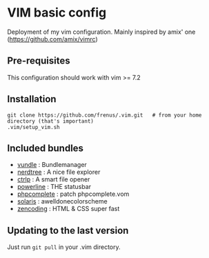 # VIM basic config

Deployment of my vim configuration. Mainly inspired by amix' one (https://github.com/amix/vimrc)

## Pre-requisites

This configuration should work with vim >= 7.2

## Installation

	git clone https://github.com/frenus/.vim.git   # from your home directory (that's important)
	.vim/setup_vim.sh

## Included bundles
 * [vundle](https://github.com/marik/vundle) : Bundlemanager
 * [nerdtree](https://github.com/scrooloose/nerdtree) : A nice file explorer
 * [ctrlp](https://github.com/kien/ctrlp.vim) : A smart file opener
 * [powerline](https://github.com/Lokaltog/vim-powerline) : THE statusbar
 * [phpcomplete](https://github.com/shawncplus/phpcomplete.vim) : patch phpcomplete.vom
 * [solaris](https://github.com/altercation/vim-colors-solarized) : awelldonecolorscheme
 * [zencoding](https://github.com/mattn/zencoding-vim) : HTML & CSS super fast


## Updating to the last version

Just run `git pull` in your .vim directory.

